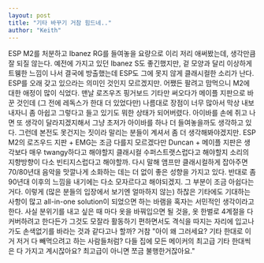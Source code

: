 ```yaml
---
layout: post
title: "기타 바꾸기 거참 힘드네.."
author: "Keith"
---
```


ESP M2를 처분하고 Ibanez RG를 들여놓을 요량으로 이리 저리 애써봤는데, 생각만큼 잘 되질 않는다. 예전에 가지고 있던 Ibanez S도 좋긴했지만, 겉 모양과 달리 이상하게 트웽한 느낌이 나서 결국에 방출했는데 ESP도 그에 못지 않게 클래시컬한 소리가 난다.
ESP를 오래 갖고 있으라는 의미인 것인지 모르겠지만. 어쨌든 팔려고 맘먹으니 M2에 대한 애정이 많이 식었다. 맨날 로즈우즈 핑거보드 기타만 써오다가 메이플 지판으로 바꾼 것인데 (그 전에 레독스가 한대 더 있었다만) 나름대로 장점이 너무 많아서 막상 내보내자니 좀 아쉽고 그렇다고 들고 있기도 뭐한 상태가 되어버렸다.
아이바를 손에 쥐고 나면 또 생각이 달라지겠지해서 그냥 초저가 아이바를 하나 더 들여놓을까도 생각하고 있다. 그런데 본전도 못건지는 짓이라 말리는 분들이 계셔서 좀 더 생각해봐야겠지만.
ESP M2의 로즈우드 지판 + EMG는 조금 다를지 모르겠다만 Duncan + 메이플 지판은 생각보다 매우 twangy하다고 해야할지 클래시컬 수퍼스트랫스럽다고 해야할지 소리의 지향방향이 다소 빈티지스럽다고 해야할까. 다시 말해 앰프만 클래시컬하게 잡아주면 70/80년대 음악을 맛깔나게 소화하는 데는 더 없이 좋은 성향을 가지고 있다. 반대로 좀 90년대 이후의 느낌을 내기에는 다소 모자르다고 해야되겠지. 그 부분이 조금 아쉽다는 거다. 이렇게 (많은 분들의 입장에서 보기엔 얼마하지 않는) 하찮은 기타에도 기대하는 사항이 많고 all-in-one solution이 되었으면 하는 바램을 혹자는 서민적인 생각이라고 한다. 
사실 분위기를 내고 싶은 때 마다 옷을 바꿔입으면 될 것을, 옷 한벌로 4계절을 다 커버하려고 한다든가 그것도 모잘라 활동하기 편하면서도 격식을 따지는 자리에 입고나가도 손색없기를 바라는 것과 같다고나 할까? 
거참 "아이 왜 그러세요? 기타 한대로 이거 저거 다 빼먹으려고 하는 사람들처럼? 다들 집에 모든 메이커의 최고급 기타 한대씩은 다 가지고 계시잖아요? 최고급이 아니면 쪼금 불행한거잖아요." 

